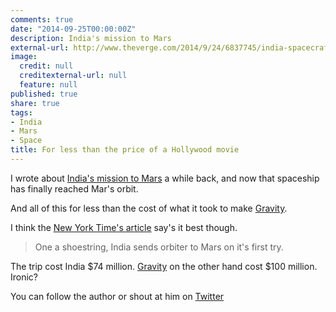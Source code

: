 ```yaml
---
comments: true
date: "2014-09-25T00:00:00Z"
description: India's mission to Mars
external-url: http://www.theverge.com/2014/9/24/6837745/india-spacecraft-reaches-mars-orbit-less-than-gravity
image:
  credit: null
  creditexternal-url: null
  feature: null
published: true
share: true
tags:
- India
- Mars
- Space
title: For less than the price of a Hollywood movie
---
```


I wrote about [India's mission to Mars](http://abijango.com/indias-mission-to-mars/) a while back, and now that spaceship has finally reached Mar's orbit.

And all of this for less than the cost of what it took to make [Gravity](http://en.wikipedia.org/wiki/Gravity_(film)).

I think the [New York Time's article](http://www.nytimes.com/2014/09/25/world/asia/on-a-shoestring-india-sends-orbiter-to-mars.html?partner=rss&emc=rss&smid=tw-nytimes&_r=0) say's it best though.

> One a shoestring, India sends orbiter to Mars on it's first try.

The trip cost India $74 million. [Gravity](http://en.wikipedia.org/wiki/Gravity_(film)) on the other hand cost $100 million. Ironic?

You can follow the author or shout at him on [Twitter](https://twitter.com/abijango)
	